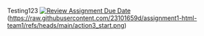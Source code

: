 Testing123
[![Review Assignment Due Date](https://classroom.github.com/assets/deadline-readme-button-22041afd0340ce965d47ae6ef1cefeee28c7c493a6346c4f15d667ab976d596c.svg)](https://classroom.github.com/a/9c18PK4h)
(https://raw.githubusercontent.com/23101659d/assignment1-html-team1/refs/heads/main/action3_start.png)
